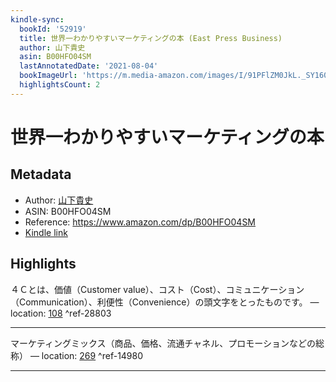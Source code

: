 ```yaml
---
kindle-sync:
  bookId: '52919'
  title: 世界一わかりやすいマーケティングの本 (East Press Business)
  author: 山下貴史
  asin: B00HFO04SM
  lastAnnotatedDate: '2021-08-04'
  bookImageUrl: 'https://m.media-amazon.com/images/I/91PFlZM0JkL._SY160.jpg'
  highlightsCount: 2
---
```

# 世界一わかりやすいマーケティングの本
## Metadata
* Author: [山下貴史](https://www.amazon.comundefined)
* ASIN: B00HFO04SM
* Reference: https://www.amazon.com/dp/B00HFO04SM
* [Kindle link](kindle://book?action=open&asin=B00HFO04SM)

## Highlights
４Ｃとは、価値（Customer value）、コスト（Cost）、コミュニケーション（Communication）、利便性（Convenience）の頭文字をとったものです。 — location: [108](kindle://book?action=open&asin=B00HFO04SM&location=108) ^ref-28803

---
マーケティングミックス（商品、価格、流通チャネル、プロモーションなどの総称） — location: [269](kindle://book?action=open&asin=B00HFO04SM&location=269) ^ref-14980

---
